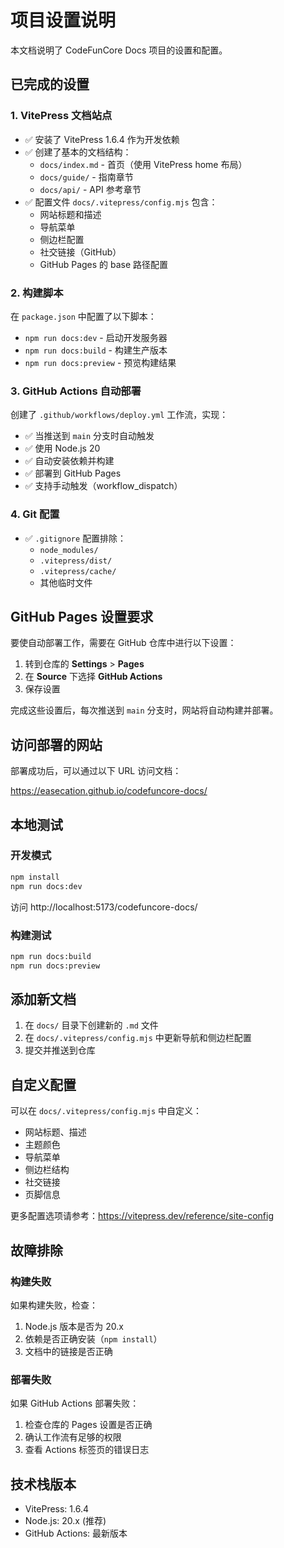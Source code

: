 # 项目设置说明

本文档说明了 CodeFunCore Docs 项目的设置和配置。

## 已完成的设置

### 1. VitePress 文档站点

- ✅ 安装了 VitePress 1.6.4 作为开发依赖
- ✅ 创建了基本的文档结构：
  - `docs/index.md` - 首页（使用 VitePress home 布局）
  - `docs/guide/` - 指南章节
  - `docs/api/` - API 参考章节
- ✅ 配置文件 `docs/.vitepress/config.mjs` 包含：
  - 网站标题和描述
  - 导航菜单
  - 侧边栏配置
  - 社交链接（GitHub）
  - GitHub Pages 的 base 路径配置

### 2. 构建脚本

在 `package.json` 中配置了以下脚本：

- `npm run docs:dev` - 启动开发服务器
- `npm run docs:build` - 构建生产版本
- `npm run docs:preview` - 预览构建结果

### 3. GitHub Actions 自动部署

创建了 `.github/workflows/deploy.yml` 工作流，实现：

- ✅ 当推送到 `main` 分支时自动触发
- ✅ 使用 Node.js 20
- ✅ 自动安装依赖并构建
- ✅ 部署到 GitHub Pages
- ✅ 支持手动触发（workflow_dispatch）

### 4. Git 配置

- ✅ `.gitignore` 配置排除：
  - `node_modules/`
  - `.vitepress/dist/`
  - `.vitepress/cache/`
  - 其他临时文件

## GitHub Pages 设置要求

要使自动部署工作，需要在 GitHub 仓库中进行以下设置：

1. 转到仓库的 **Settings** > **Pages**
2. 在 **Source** 下选择 **GitHub Actions**
3. 保存设置

完成这些设置后，每次推送到 `main` 分支时，网站将自动构建并部署。

## 访问部署的网站

部署成功后，可以通过以下 URL 访问文档：

https://easecation.github.io/codefuncore-docs/

## 本地测试

### 开发模式

```bash
npm install
npm run docs:dev
```

访问 http://localhost:5173/codefuncore-docs/

### 构建测试

```bash
npm run docs:build
npm run docs:preview
```

## 添加新文档

1. 在 `docs/` 目录下创建新的 `.md` 文件
2. 在 `docs/.vitepress/config.mjs` 中更新导航和侧边栏配置
3. 提交并推送到仓库

## 自定义配置

可以在 `docs/.vitepress/config.mjs` 中自定义：

- 网站标题、描述
- 主题颜色
- 导航菜单
- 侧边栏结构
- 社交链接
- 页脚信息

更多配置选项请参考：https://vitepress.dev/reference/site-config

## 故障排除

### 构建失败

如果构建失败，检查：

1. Node.js 版本是否为 20.x
2. 依赖是否正确安装（`npm install`）
3. 文档中的链接是否正确

### 部署失败

如果 GitHub Actions 部署失败：

1. 检查仓库的 Pages 设置是否正确
2. 确认工作流有足够的权限
3. 查看 Actions 标签页的错误日志

## 技术栈版本

- VitePress: 1.6.4
- Node.js: 20.x (推荐)
- GitHub Actions: 最新版本
